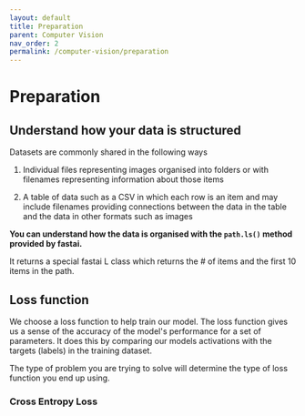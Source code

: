 ```yaml
---
layout: default
title: Preparation
parent: Computer Vision
nav_order: 2
permalink: /computer-vision/preparation
---
```


# Preparation

## Understand how your data is structured


Datasets are commonly shared in the following ways

1. Individual files representing images organised into folders or with filenames representing information about those items

2. A table of data such as a CSV in which each row is an item and may include filenames providing connections between the data in the table and the data in other formats such as images

**You can understand how the data is organised with the ```path.ls()``` method provided by fastai.**

It returns a special fastai L class which returns the # of items and the first 10 items in the path.

## Loss function

We choose a loss function to help train our model. The loss function gives us a sense of the accuracy of the model's performance for a set of parameters. It does this by comparing our models activations with the targets (labels) in the training dataset. 

The type of problem you are trying to solve will determine the type of loss function you end up using.

### Cross Entropy Loss
